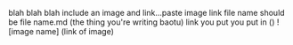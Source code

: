 blah blah blah include an image and link...paste image link file name should be file name.md (the thing you're writing baotu)
link you put you put in ()
![image name] (link of image)
